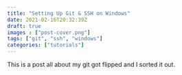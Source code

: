 ```yaml
---
title: "Setting Up Git & SSH on Windows"
date: 2021-02-16T20:32:39Z
draft: true
images : ["post-cover.png"]
tags: ["git", "ssh", "windows"]
categories: ["tutorials"]
---
```


This is a post all about my git got flipped and I sorted it out.
